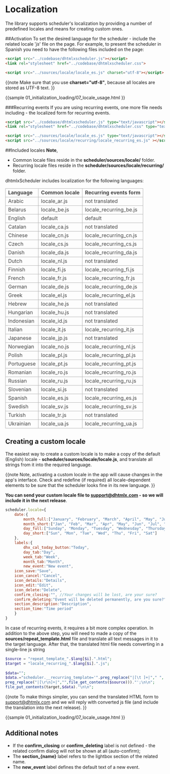 
 Localization 
==============

The library  supports scheduler's localization  by providing a number of predefined locales and means for creating custom ones.

##Activation
To set the desired language for the scheduler - include the related locale '*js*' file on the page. For example, to present the scheduler in Spanish you need to have the following files included on the page:


~~~html
<script src="../codebase/dhtmlxscheduler.js"></script>
<link rel="stylesheet" href="../codebase/dhtmlxscheduler.css">

<script src="../sources/locale/locale_es.js" charset="utf-8"></script>
~~~

{{note
Make sure that you use **charset="utf-8"**, because all locales are stored as UTF-8 text.
}}

{{sample
	01_initialization_loading/07_locale_usage.html
}}

###Recurring events
If you are using recurring events, one more file needs including  - the localized form for recurring events.

~~~html
<script src="../codebase/dhtmlxscheduler.js" type="text/javascript"></script>
<link rel="stylesheet" href="../codebase/dhtmlxscheduler.css" type="text/css">

<script src="../sources/locale/locale_es.js" type="text/javascript"></script>
<script src="../sources/locale/recurring/locale_recurring_es.js" ></script>

~~~
##Included locales 
**Note**, 


- Common locale files reside in the **scheduler/sources/locale/** folder.
- Recurring locale files reside in the **scheduler/sources/locale/recurring/** folder.


dhtmlxScheduler includes localization for the following languages:

<table style='border-collapse: collapse; color:#444444' >
<tr><td markdown='1' style='font-weight:bold; border:1px solid #AAA;'>
 Language      
</td><td markdown='1' style='font-weight:bold; border:1px solid #AAA;'>
 Common locale       
</td><td markdown='1' style='font-weight:bold; border:1px solid #AAA;'>
 Recurring events form 
</td></tr>
<tr><td markdown='1' style='border:1px solid #AAA;'>
 Arabic 
</td><td markdown='1' style='border:1px solid #AAA;'>
 locale_ar.js 
</td><td markdown='1' style='border:1px solid #AAA;'>
 not translated 
</td></tr>
<tr><td markdown='1' style='border:1px solid #AAA;'>
 Belarus 
</td><td markdown='1' style='border:1px solid #AAA;'>
 locale_be.js 
</td><td markdown='1' style='border:1px solid #AAA;'>
 locale_recurring_be.js 
</td></tr>
<tr><td markdown='1' style='border:1px solid #AAA;'>
 English 
</td><td markdown='1' style='border:1px solid #AAA;'>
 default 
</td><td markdown='1' style='border:1px solid #AAA;'>
 default 
</td></tr>
<tr><td markdown='1' style='border:1px solid #AAA;'>
 Catalan 
</td><td markdown='1' style='border:1px solid #AAA;'>
 locale_ca.js 
</td><td markdown='1' style='border:1px solid #AAA;'>
 not translated 
</td></tr>
<tr><td markdown='1' style='border:1px solid #AAA;'>
 Chinese 
</td><td markdown='1' style='border:1px solid #AAA;'>
 locale_cn.js 
</td><td markdown='1' style='border:1px solid #AAA;'>
 locale_recurring_cn.js 
</td></tr>
<tr><td markdown='1' style='border:1px solid #AAA;'>
 Czech 
</td><td markdown='1' style='border:1px solid #AAA;'>
 locale_cs.js 
</td><td markdown='1' style='border:1px solid #AAA;'>
 locale_recurring_cs.js 
</td></tr>
<tr><td markdown='1' style='border:1px solid #AAA;'>
 Danish 
</td><td markdown='1' style='border:1px solid #AAA;'>
 locale_da.js 
</td><td markdown='1' style='border:1px solid #AAA;'>
 locale_recurring_da.js 
</td></tr>
<tr><td markdown='1' style='border:1px solid #AAA;'>
 Dutch 
</td><td markdown='1' style='border:1px solid #AAA;'>
 locale_nl.js 
</td><td markdown='1' style='border:1px solid #AAA;'>
 not translated 
</td></tr>
<tr><td markdown='1' style='border:1px solid #AAA;'>
 Finnish 
</td><td markdown='1' style='border:1px solid #AAA;'>
 locale_fi.js 
</td><td markdown='1' style='border:1px solid #AAA;'>
 locale_recurring_fi.js 
</td></tr>
<tr><td markdown='1' style='border:1px solid #AAA;'>
 French 
</td><td markdown='1' style='border:1px solid #AAA;'>
 locale_fr.js 
</td><td markdown='1' style='border:1px solid #AAA;'>
 locale_recurring_fr.js 
</td></tr>
<tr><td markdown='1' style='border:1px solid #AAA;'>
 German 
</td><td markdown='1' style='border:1px solid #AAA;'>
 locale_de.js 
</td><td markdown='1' style='border:1px solid #AAA;'>
 locale_recurring_de.js 
</td></tr>
<tr><td markdown='1' style='border:1px solid #AAA;'>
 Greek 
</td><td markdown='1' style='border:1px solid #AAA;'>
 locale_el.js 
</td><td markdown='1' style='border:1px solid #AAA;'>
 locale_recurring_el.js 
</td></tr>
<tr><td markdown='1' style='border:1px solid #AAA;'>
 Hebrew 
</td><td markdown='1' style='border:1px solid #AAA;'>
 locale_he.js 
</td><td markdown='1' style='border:1px solid #AAA;'>
 not translated 
</td></tr>
<tr><td markdown='1' style='border:1px solid #AAA;'>
 Hungarian 
</td><td markdown='1' style='border:1px solid #AAA;'>
 locale_hu.js 
</td><td markdown='1' style='border:1px solid #AAA;'>
 not translated 
</td></tr>
<tr><td markdown='1' style='border:1px solid #AAA;'>
 Indonesian 
</td><td markdown='1' style='border:1px solid #AAA;'>
 locale_id.js 
</td><td markdown='1' style='border:1px solid #AAA;'>
 not translated 
</td></tr>
<tr><td markdown='1' style='border:1px solid #AAA;'>
 Italian 
</td><td markdown='1' style='border:1px solid #AAA;'>
 locale_it.js 
</td><td markdown='1' style='border:1px solid #AAA;'>
 locale_recurring_it.js 
</td></tr>
<tr><td markdown='1' style='border:1px solid #AAA;'>
 Japanese 
</td><td markdown='1' style='border:1px solid #AAA;'>
 locale_jp.js 
</td><td markdown='1' style='border:1px solid #AAA;'>
 not translated 
</td></tr>
<tr><td markdown='1' style='border:1px solid #AAA;'>
 Norwegian 
</td><td markdown='1' style='border:1px solid #AAA;'>
 locale_no.js 
</td><td markdown='1' style='border:1px solid #AAA;'>
 locale_recurring_nl.js 
</td></tr>
<tr><td markdown='1' style='border:1px solid #AAA;'>
 Polish 
</td><td markdown='1' style='border:1px solid #AAA;'>
 locale_pl.js 
</td><td markdown='1' style='border:1px solid #AAA;'>
 locale_recurring_pl.js 
</td></tr>
<tr><td markdown='1' style='border:1px solid #AAA;'>
 Portuguese 
</td><td markdown='1' style='border:1px solid #AAA;'>
 locale_pt.js 
</td><td markdown='1' style='border:1px solid #AAA;'>
 locale_recurring_pt.js 
</td></tr>
<tr><td markdown='1' style='border:1px solid #AAA;'>
 Romanian 
</td><td markdown='1' style='border:1px solid #AAA;'>
 locale_ro.js 
</td><td markdown='1' style='border:1px solid #AAA;'>
 locale_recurring_ro.js 
</td></tr>
<tr><td markdown='1' style='border:1px solid #AAA;'>
 Russian 
</td><td markdown='1' style='border:1px solid #AAA;'>
 locale_ru.js 
</td><td markdown='1' style='border:1px solid #AAA;'>
 locale_recurring_ru.js 
</td></tr>
<tr><td markdown='1' style='border:1px solid #AAA;'>
 Slovenian 
</td><td markdown='1' style='border:1px solid #AAA;'>
 locale_si.js 
</td><td markdown='1' style='border:1px solid #AAA;'>
 not translated 
</td></tr>
<tr><td markdown='1' style='border:1px solid #AAA;'>
 Spanish 
</td><td markdown='1' style='border:1px solid #AAA;'>
 locale_es.js 
</td><td markdown='1' style='border:1px solid #AAA;'>
 locale_recurring_es.js 
</td></tr>
<tr><td markdown='1' style='border:1px solid #AAA;'>
 Swedish 
</td><td markdown='1' style='border:1px solid #AAA;'>
 locale_sv.js 
</td><td markdown='1' style='border:1px solid #AAA;'>
 locale_recurring_sv.js 
</td></tr>
<tr><td markdown='1' style='border:1px solid #AAA;'>
 Turkish 
</td><td markdown='1' style='border:1px solid #AAA;'>
 locale_tr.js 
</td><td markdown='1' style='border:1px solid #AAA;'>
 not translated 
</td></tr>
<tr><td markdown='1' style='border:1px solid #AAA;'>
 Ukrainian 
</td><td markdown='1' style='border:1px solid #AAA;'>
 locale_ua.js 
</td><td markdown='1' style='border:1px solid #AAA;'>
 locale_recurring_ua.js 
</td></tr>
</table>

## Creating a custom locale 
The easiest way to create a custom locale is to make a copy of the default (English) locale  - **scheduler/sources/locale/locale.js**, 
and translate all strings from it into the required language. 

{{note
Note, activating a custom locale in the app will cause changes in the app's interface. Check and redefine (if required) all locale-dependent elements 
to be sure that the scheduler looks fine in its new language. 
}}

**You can send your custom locale file to support@dhtmlx.com - so we will include it in the next release**.



~~~js
scheduler.locale={
	date:{
		month_full:["January", "February", "March", "April", "May", "June", "July", "August", "September", "October", "November", "December"],
		month_short:["Jan", "Feb", "Mar", "Apr", "May", "Jun", "Jul", "Aug", "Sep", "Oct", "Nov", "Dec"],
		day_full:["Sunday", "Monday", "Tuesday", "Wednesday", "Thursday", "Friday", "Saturday"],
    	day_short:["Sun", "Mon", "Tue", "Wed", "Thu", "Fri", "Sat"]
    },
    labels:{
    	dhx_cal_today_button:"Today",
    	day_tab:"Day",
    	week_tab:"Week",
    	month_tab:"Month",
    	new_event:"New event",
	icon_save:"Save",
	icon_cancel:"Cancel",
	icon_details:"Details",
	icon_edit:"Edit",
	icon_delete:"Delete",
	confirm_closing:"", //Your changes will be lost, are your sure?
	confirm_deleting:"Event will be deleted permanently, are you sure?",
	section_description:"Description",
	section_time:"Time period"
    }
}

~~~


In case of recurring events, it requires a bit more complex operation. 
In addition to the above step, you will need to made  a copy of the **sources/repeat_template.html** file
and translate all text messages in it to the target language. After that, the translated html file needs converting in a single-line js string


~~~php
$source = "repeat_template_".$lang[$i].".html";
$target = "locale_recurring_".$lang[$i].".js";
 
$data="";
$data.="scheduler.__recurring_template='".preg_replace("|[\t ]+|"," ",
preg_replace("|[\r\n]+|","",file_get_contents($source)))."';\n\n";
file_put_contents(target,$data)."\n\n";
~~~

{{note
To make things simpler, you can send the translated HTML form to support@dhtmlx.com  and we 
will reply with converted js file (and include the translation into the next release).
}}

{{sample
	01_initialization_loading/07_locale_usage.html
}}

## Additional notes 

- If the **confirm_closing** or **confirm_deleting** label is not defined - the related confirm dialog will not be shown at all (auto-confirm); 
- The **section_{name}** label refers to the lightbox section of the related name.
- The **new_event** label defines the default text of a new event.